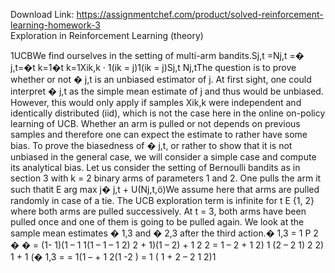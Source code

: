 Download Link: https://assignmentchef.com/product/solved-reinforcement-learning-homework-3
<br>
Exploration in Reinforcement Learning (theory)

1UCBWe find ourselves in the setting of multi-arm bandits.Sj,t =Nj,t =� j,t=�t k=1�t k=1Xik,k · 1(ik = j)1(ik = j)Sj,t Nj,tThe question is to prove whether or not � j,t is an unbiased estimator of j. At first sight, one could interpret � j,t as the simple mean estimate of j and thus would be unbiased. However, this would only apply if samples Xik,k were independent and identically distributed (iid), which is not the case here in the online on-policy learning of UCB. Whether an arm is pulled or not depends on previous samples and therefore one can expect the estimate to rather have some bias. To prove the biasedness of � j,t, or rather to show that it is not unbiased in the general case, we will consider a simple case and compute its analytical bias. Let us consider the setting of Bernoulli bandits as in section 3 with k = 2 binary arms of parameters 1 and 2. One pulls the arm it such thatit E arg max j� j,t + U(Nj,t,ö)We assume here that arms are pulled randomly in case of a tie. The UCB exploration term is infinite for t E {1, 2} where both arms are pulled successively. At t = 3, both arms have been pulled once and one of them is going to be pulled again. We look at the sample mean estimates � 1,3 and � 2,3 after the third action.� 1,3 = 1 P 2 � � = (1- 1)(1 – 1 1(1 – 1 – 1 2) 2 + 1)(1 – 2) + 1 2 2 = 1 – 2 + 1 2) 1 (2 – 2 1) 2 2) 1 + 1 (� 1,3 = = 1(1 – + 1 2(1 -2 ) = 1 ( 1 + 2 – 2 1 2)1